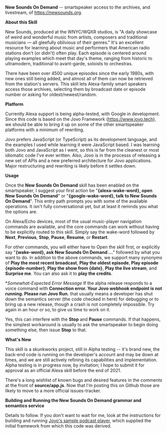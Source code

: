 **New Sounds On Demand** -- smartspeaker access to the archives, and livestream, of https://newsounds.org.

**About this Skill**

New Sounds, produced at the WNYC/WQXR studios, is "A daily showcase of weird and wonderful music from artists, composers and traditional musicians — all gleefully oblivious of their genres." It's an excellent resource for learning about music and performers that American radio stations don't (or didn't) often play. Each episode is centered around playing examples which meet that day's theme, ranging from historic to ultramodern, traditional to avant-garde, soloists to orchestras.

There have been over 4500 unique episodes since the early 1980s, with new ones still being added, and almost all of them can now be retrieved from the station's servers. This skill lets Alexa-family smart speakers access those archives, selecting them by broadcast date or episode number or asking for oldest/newest/random.

**Platform**

Currently Alexa support is being alpha-tested, with Google in development. Since this code is based on the Jovo Framework (https://www.jovo.tech), we should be able to bring it up on some of the other smartspeaker platforms with a minimum of rewriting.

Jovo prefers JavaScript (or TypeScript) as its development language, and the examples I used while learning it were JavaScript based. I was learning both Jovo and JavaScript as I went, so this is far from the cleanest or most idiomatic code I've ever written. Also, Jovo is in the processs of releasing a new set of APIs and a new preferred architecture for Jovo applications. Major restructuring and rewriting is likely before it settles down.

**Usage**

Once the **New Sounds On Demand** skill has been enabled on the smartspeaker, I suggest your first action be "**{alexa-wake-word}, open New Sounds On Demand**" or "**{google-wake-word}, talk to New Sounds On Demand**". This entry path prompts you with some of the available operations. It isn't fully conversational yet, but at least it reminds you what the options are.

On Alexa/Echo devices, most of the usual music-player navigation commands are available, and the core commands can work without having to be explicitly routed to this skill. Simply say the wake-word followed by **Next**, **Previous**, **Stop**, **Pause**, **Resume**, or **Restart**.

For other commands, you will either have to Open the skill first, or explicitly say "**{wake-word}, ask New Sounds On Demand ...**" followed by what you want to do. In addition to the above commands, we support many synonyms of **Play the most recent broadcast**, **Play the oldest episode**, **Play episode {episode-number}**, **Play the show from {date}**, **Play the live stream**, and **Surprise me**. You can also ask it to **play the credits**. 

**Somewhat-Expected Error Message*
If the alpha release responds to a voice command with
**Connection error. Your Jovo webhook endpoint is not running. Please run Jovo Run.**
that usually means a developer has shut down the semantics server (the code checked in here) for debugging or to bring up a new release, though a crash is not completely impossible. Try again in an hour or so, to give us time to work on it.

Yes, this can interfere with the **Stop** and **Pause** commands. If that happens, the simplest workaround is usually to ask the smartspeaker to begin doing something else, then issue **Stop** to that.

**What's New**

This skill is a skunkworks project, still in Alpha testing -- it's brand new, the back-end code is running on the developer's account and may be down at times, and we are still actively refining its capabilities and implementation. Alpha testing is in progress now, by invitation; I hope to submit it for approval as an official Alexa skill before the end of 2021.

There's a long wishlist of known bugs and desired features in the comments at the front of **source/app.js**. Now that I'm posting this on Github those are likely to move to a more official issues-tracker.

**Building and Running the New Sounds On Demand grammar and semantics service**

Details to follow. If you don't want to wait for me, look at the instructions for building and running [Jovo's sample podcast player](https://www.jovo.tech/courses/project-3-podcast-player), which supplied the initial framework from which this code was derived.
